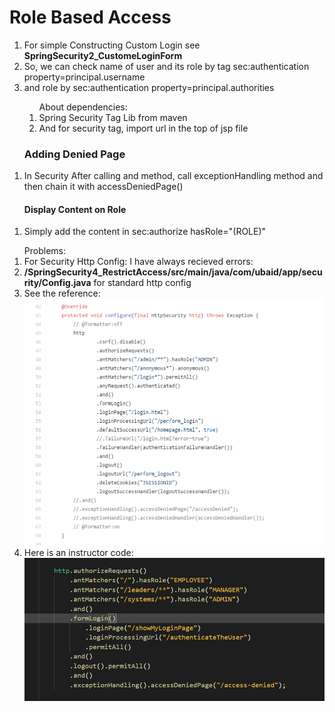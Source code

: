 <h1>Role Based Access</h1>
<ol>
	<li>For simple Constructing Custom Login see <strong>SpringSecurity2_CustomeLoginForm</strong></li>
	<li>So, we can check name of user and its role by tag sec:authentication property=principal.username</li>
	<li>and role by sec:authentication property=principal.authorities</li>
	<ol>
		About dependencies:
		<li>Spring Security Tag Lib from maven</li>
		<li>And for security tag, import url in the top of jsp file</li>
	</ol>	
</ol>

<ol>
	<h3>Adding Denied Page</h3>
	<li>In Security After calling and method, call exceptionHandling method and then chain it with accessDeniedPage()</li>
	
</ol>

<ol>
	<h4>Display Content on Role</h4>
	<li>Simply add the content in sec:authorize hasRole="(ROLE)"</li>
</ol>


<ol>
	Problems:
	<li>For Security Http Config: I have always recieved errors: </li>
	<li><strong>/SpringSecurity4_RestrictAccess/src/main/java/com/ubaid/app/security/Config.java</strong> for standard http config</li>
	<li>See the reference: <img src="configure_reference.png"/></li>
	<li>Here is an instructor code: <img src="instructor_reference.png"/></li>
</ol>